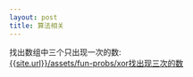 ```yaml
---
layout: post
title: 算法相关
---
```


找出数组中三个只出现一次的数:<br>
[{{site.url}}/assets/fun-probs/xor找出现三次的数]({{site.url}}/assets/fun-probs/xor找出现三次的数.md)